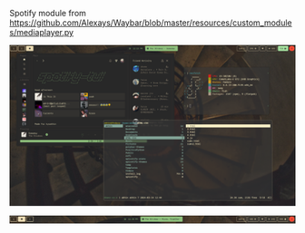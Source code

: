 Spotify module from https://github.com/Alexays/Waybar/blob/master/resources/custom_modules/mediaplayer.py

![alt text](https://github.com/kysakhin/waybar/blob/main/20240316_12h15m14s_grim.png)

![alt text](https://github.com/kysakhin/waybar/blob/main/20240316_12h38m39s_grim.png)
